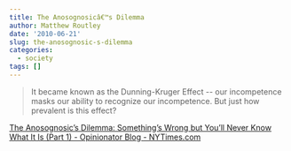 ```yaml
---
title: The Anosognosicâ€™s Dilemma
author: Matthew Routley
date: '2010-06-21'
slug: the-anosognosic-s-dilemma
categories:
  - society
tags: []
---
```


> It became known as the Dunning-Kruger Effect -- our incompetence masks our ability to recognize our incompetence.  But just how prevalent is this effect?

<a href="http://opinionator.blogs.nytimes.com/2010/06/20/the-anosognosics-dilemma-1/?ref=opinion&amp;nl=opinion&amp;emc=tya1">The Anosognosic’s Dilemma: Something’s Wrong but You’ll Never Know What It Is (Part 1) - Opinionator Blog - NYTimes.com</a>